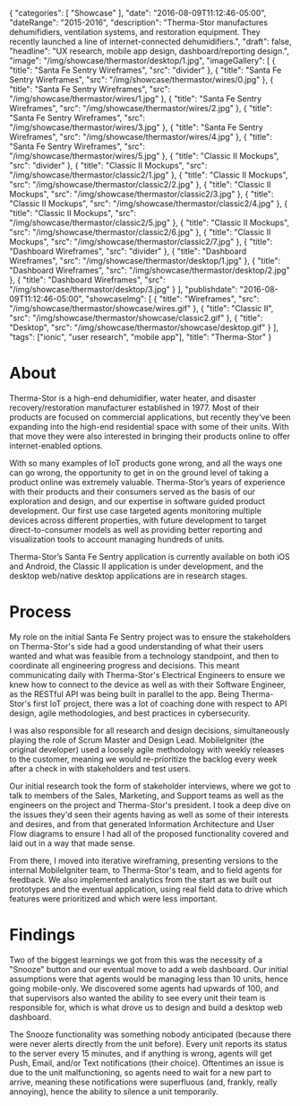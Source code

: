 {
   "categories": [
      "Showcase"
   ],
   "date": "2016-08-09T11:12:46-05:00",
   "dateRange": "2015-2016",
   "description": "Therma-Stor manufactures dehumifidiers, ventilation systems, and restoration equipment. They recently launched a line of internet-connected dehumidifiers.",
   "draft": false,
   "headline": "UX research, mobile app design, dashboard/reporting design.",
   "image": "/img/showcase/thermastor/desktop/1.jpg",
   "imageGallery": [
     {
       "title": "Santa Fe Sentry Wireframes",
       "src": "divider"
     },
     {
       "title": "Santa Fe Sentry Wireframes",
       "src": "/img/showcase/thermastor/wires/0.jpg"
     },
     {
       "title": "Santa Fe Sentry Wireframes",
       "src": "/img/showcase/thermastor/wires/1.jpg"
     },
     {
       "title": "Santa Fe Sentry Wireframes",
       "src": "/img/showcase/thermastor/wires/2.jpg"
     },
     {
       "title": "Santa Fe Sentry Wireframes",
       "src": "/img/showcase/thermastor/wires/3.jpg"
     },
     {
       "title": "Santa Fe Sentry Wireframes",
       "src": "/img/showcase/thermastor/wires/4.jpg"
     },
     {
       "title": "Santa Fe Sentry Wireframes",
       "src": "/img/showcase/thermastor/wires/5.jpg"
     },
     {
       "title": "Classic II Mockups",
       "src": "divider"
     },
     {
       "title": "Classic II Mockups",
       "src": "/img/showcase/thermastor/classic2/1.jpg"
     },
     {
       "title": "Classic II Mockups",
       "src": "/img/showcase/thermastor/classic2/2.jpg"
     },
     {
       "title": "Classic II Mockups",
       "src": "/img/showcase/thermastor/classic2/3.jpg"
     },
     {
       "title": "Classic II Mockups",
       "src": "/img/showcase/thermastor/classic2/4.jpg"
     },
     {
       "title": "Classic II Mockups",
       "src": "/img/showcase/thermastor/classic2/5.jpg"
     },
     {
       "title": "Classic II Mockups",
       "src": "/img/showcase/thermastor/classic2/6.jpg"
     },
     {
       "title": "Classic II Mockups",
       "src": "/img/showcase/thermastor/classic2/7.jpg"
     },
     {
       "title": "Dashboard Wireframes",
       "src": "divider"
     },
     {
       "title": "Dashboard Wireframes",
       "src": "/img/showcase/thermastor/desktop/1.jpg"
     },
     {
       "title": "Dashboard Wireframes",
       "src": "/img/showcase/thermastor/desktop/2.jpg"
     },
     {
       "title": "Dashboard Wireframes",
       "src": "/img/showcase/thermastor/desktop/3.jpg"
     }
   ],
   "publishdate": "2016-08-09T11:12:46-05:00",
   "showcaseImg": [
     {
       "title": "Wireframes",
       "src": "/img/showcase/thermastor/showcase/wires.gif"
     },
     {
       "title": "Classic II",
       "src": "/img/showcase/thermastor/showcase/classic2.gif"
     },
     {
       "title": "Desktop",
       "src": "/img/showcase/thermastor/showcase/desktop.gif"
     }
   ],
   "tags": ["ionic", "user research", "mobile app"],
   "title": "Therma-Stor"
}

# About

Therma-Stor is a high-end dehumidifier, water heater, and disaster recovery/restoration manufacturer established in 1977. Most of their products are focused on commercial applications, but recently they’ve been expanding into the high-end residential space with some of their units. With that move they were also interested in bringing their products online to offer internet-enabled options.

With so many examples of IoT products gone wrong, and all the ways one can go wrong, the opportunity to get in on the ground level of taking a product online was extremely valuable. Therma-Stor’s years of experience with their products and their consumers served as the basis of our exploration and design, and our expertise in software guided product development. Our first use case targeted agents monitoring multiple devices across different properties, with future development to target direct-to-consumer models as well as providing better reporting and visualization tools to account managing hundreds of units.

Therma-Stor’s Santa Fe Sentry application is currently available on both iOS and Android, the Classic II application is under development, and the desktop web/native desktop applications are in research stages.

# Process

My role on the initial Santa Fe Sentry project was to ensure the stakeholders on Therma-Stor's side had a good understanding of what their users wanted and what was feasible from a technology standpoint, and then to coordinate all engineering progress and decisions. This meant communicating daily with Therma-Stor's Electrical Engineers to ensure we knew how to connect to the device as well as with their Software Engineer, as the RESTful API was being built in parallel to the app. Being Therma-Stor's first IoT project, there was a lot of coaching done with respect to API design, agile methodologies, and best practices in cybersecurity.

I was also responsible for all research and design decisions, simultaneously playing the role of Scrum Master and Design Lead. MobileIgniter (the original developer) used a loosely agile methodology with weekly releases to the customer, meaning we would re-prioritize the backlog every week after a check in with stakeholders and test users.

Our initial research took the form of stakeholder interviews, where we got to talk to members of the Sales, Marketing, and Support teams as well as the engineers on the project and Therma-Stor's president. I took a deep dive on the issues they'd seen their agents having as well as some of their interests and desires, and from that generated Information Architecture and User Flow diagrams to ensure I had all of the proposed functionality covered and laid out in a way that made sense.

From there, I moved into iterative wireframing, presenting versions to the internal MobileIgniter team, to Therma-Stor's team, and to field agents for feedback. We also implemented analytics from the start as we built out prototypes and the eventual application, using real field data to drive which features were prioritized and which were less important.

# Findings

Two of the biggest learnings we got from this was the necessity of a "Snooze" button and our eventual move to add a web dashboard. Our initial assumptions were that agents would be managing less than 10 units, hence going mobile-only. We discovered some agents had upwards of 100, and that supervisors also wanted the ability to see every unit their team is responsible for, which is what drove us to design and build a desktop web dashboard.

The Snooze functionality was something nobody anticipated (because there were never alerts directly from the unit before). Every unit reports its status to the server every 15 minutes, and if anything is wrong, agents will get Push, Email, and/or Text notifications (their choice). Oftentimes an issue is due to the unit malfunctioning, so agents need to wait for a new part to arrive, meaning these notifications were superfluous (and, frankly, really annoying), hence the ability to silence a unit temporarily.
